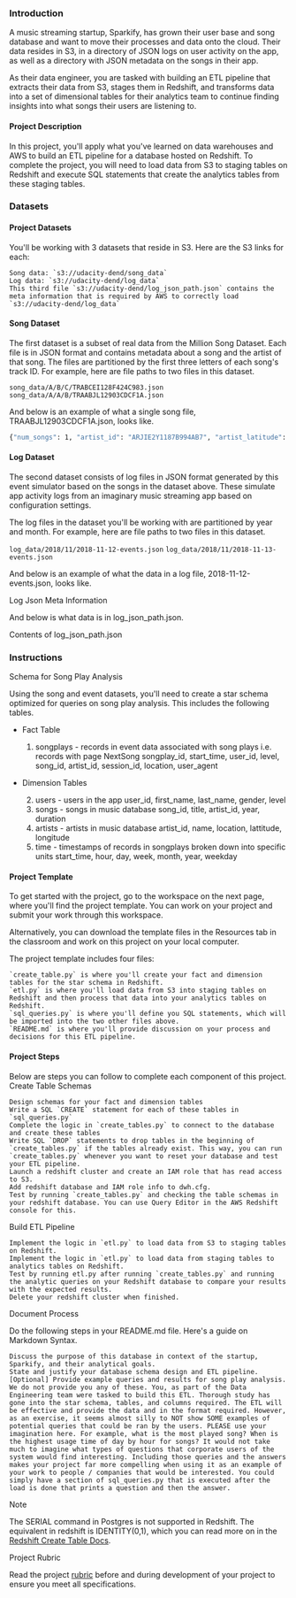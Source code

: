 ### Introduction

A music streaming startup, Sparkify, has grown their user base and song database and want to move their processes and data onto the cloud. Their data resides in S3, in a directory of JSON logs on user activity on the app, as well as a directory with JSON metadata on the songs in their app.

As their data engineer, you are tasked with building an ETL pipeline that extracts their data from S3, stages them in Redshift, and transforms data into a set of dimensional tables for their analytics team to continue finding insights into what songs their users are listening to.

#### Project Description

In this project, you'll apply what you've learned on data warehouses and AWS to build an ETL pipeline for a database hosted on Redshift. To complete the project, you will need to load data from S3 to staging tables on Redshift and execute SQL statements that create the analytics tables from these staging tables.

### Datasets

#### Project Datasets

You'll be working with 3 datasets that reside in S3. Here are the S3 links for each:

    Song data: `s3://udacity-dend/song_data`
    Log data: `s3://udacity-dend/log_data`
    This third file `s3://udacity-dend/log_json_path.json` contains the meta information that is required by AWS to correctly load `s3://udacity-dend/log_data`

#### Song Dataset

The first dataset is a subset of real data from the Million Song Dataset. Each file is in JSON format and contains metadata about a song and the artist of that song. The files are partitioned by the first three letters of each song's track ID. For example, here are file paths to two files in this dataset.

`song_data/A/B/C/TRABCEI128F424C983.json`
`song_data/A/A/B/TRAABJL12903CDCF1A.json`

And below is an example of what a single song file, TRAABJL12903CDCF1A.json, looks like.

```bash
{"num_songs": 1, "artist_id": "ARJIE2Y1187B994AB7", "artist_latitude": null, "artist_longitude": null, "artist_location": "", "artist_name": "Line Renaud", "song_id": "SOUPIRU12A6D4FA1E1", "title": "Der Kleine Dompfaff", "duration": 152.92036, "year": 0}
```

#### Log Dataset

The second dataset consists of log files in JSON format generated by this event simulator based on the songs in the dataset above. These simulate app activity logs from an imaginary music streaming app based on configuration settings.

The log files in the dataset you'll be working with are partitioned by year and month. For example, here are file paths to two files in this dataset.

`log_data/2018/11/2018-11-12-events.json`
`log_data/2018/11/2018-11-13-events.json`

And below is an example of what the data in a log file, 2018-11-12-events.json, looks like.

[](images/log-data.jpg)

Log Json Meta Information

And below is what data is in log_json_path.json.

[](images/log-json-data.jpg)

Contents of log_json_path.json

### Instructions
Schema for Song Play Analysis

Using the song and event datasets, you'll need to create a star schema optimized for queries on song play analysis. This includes the following tables.
 - Fact Table

    1. songplays - records in event data associated with song plays i.e. records with page NextSong
        songplay_id, start_time, user_id, level, song_id, artist_id, session_id, location, user_agent

- Dimension Tables

    2. users - users in the app
        user_id, first_name, last_name, gender, level
    3. songs - songs in music database
        song_id, title, artist_id, year, duration
    4. artists - artists in music database
        artist_id, name, location, lattitude, longitude
    5. time - timestamps of records in songplays broken down into specific units
        start_time, hour, day, week, month, year, weekday

#### Project Template

To get started with the project, go to the workspace on the next page, where you'll find the project template. You can work on your project and submit your work through this workspace.

Alternatively, you can download the template files in the Resources tab in the classroom and work on this project on your local computer.

The project template includes four files:

    `create_table.py` is where you'll create your fact and dimension tables for the star schema in Redshift.
    `etl.py` is where you'll load data from S3 into staging tables on Redshift and then process that data into your analytics tables on Redshift.
    `sql_queries.py` is where you'll define you SQL statements, which will be imported into the two other files above.
    `README.md` is where you'll provide discussion on your process and decisions for this ETL pipeline.

#### Project Steps

Below are steps you can follow to complete each component of this project.
Create Table Schemas

    Design schemas for your fact and dimension tables
    Write a SQL `CREATE` statement for each of these tables in `sql_queries.py`
    Complete the logic in `create_tables.py` to connect to the database and create these tables
    Write SQL `DROP` statements to drop tables in the beginning of `create_tables.py` if the tables already exist. This way, you can run `create_tables.py` whenever you want to reset your database and test your ETL pipeline.
    Launch a redshift cluster and create an IAM role that has read access to S3.
    Add redshift database and IAM role info to dwh.cfg.
    Test by running `create_tables.py` and checking the table schemas in your redshift database. You can use Query Editor in the AWS Redshift console for this.

Build ETL Pipeline

    Implement the logic in `etl.py` to load data from S3 to staging tables on Redshift.
    Implement the logic in `etl.py` to load data from staging tables to analytics tables on Redshift.
    Test by running etl.py after running `create_tables.py` and running the analytic queries on your Redshift database to compare your results with the expected results.
    Delete your redshift cluster when finished.

Document Process

Do the following steps in your README.md file. Here's a guide on Markdown Syntax.

    Discuss the purpose of this database in context of the startup, Sparkify, and their analytical goals.
    State and justify your database schema design and ETL pipeline.
    [Optional] Provide example queries and results for song play analysis. We do not provide you any of these. You, as part of the Data Engineering team were tasked to build this ETL. Thorough study has gone into the star schema, tables, and columns required. The ETL will be effective and provide the data and in the format required. However, as an exercise, it seems almost silly to NOT show SOME examples of potential queries that could be ran by the users. PLEASE use your imagination here. For example, what is the most played song? When is the highest usage time of day by hour for songs? It would not take much to imagine what types of questions that corporate users of the system would find interesting. Including those queries and the answers makes your project far more compelling when using it as an example of your work to people / companies that would be interested. You could simply have a section of sql_queries.py that is executed after the load is done that prints a question and then the answer.

Note

The SERIAL command in Postgres is not supported in Redshift. The equivalent in redshift is IDENTITY(0,1), which you can read more on in the [Redshift Create Table Docs](https://docs.aws.amazon.com/redshift/latest/dg/r_CREATE_TABLE_NEW.html).

Project Rubric

Read the project [rubric](https://review.udacity.com/#!/rubrics/2501/view) before and during development of your project to ensure you meet all specifications.
